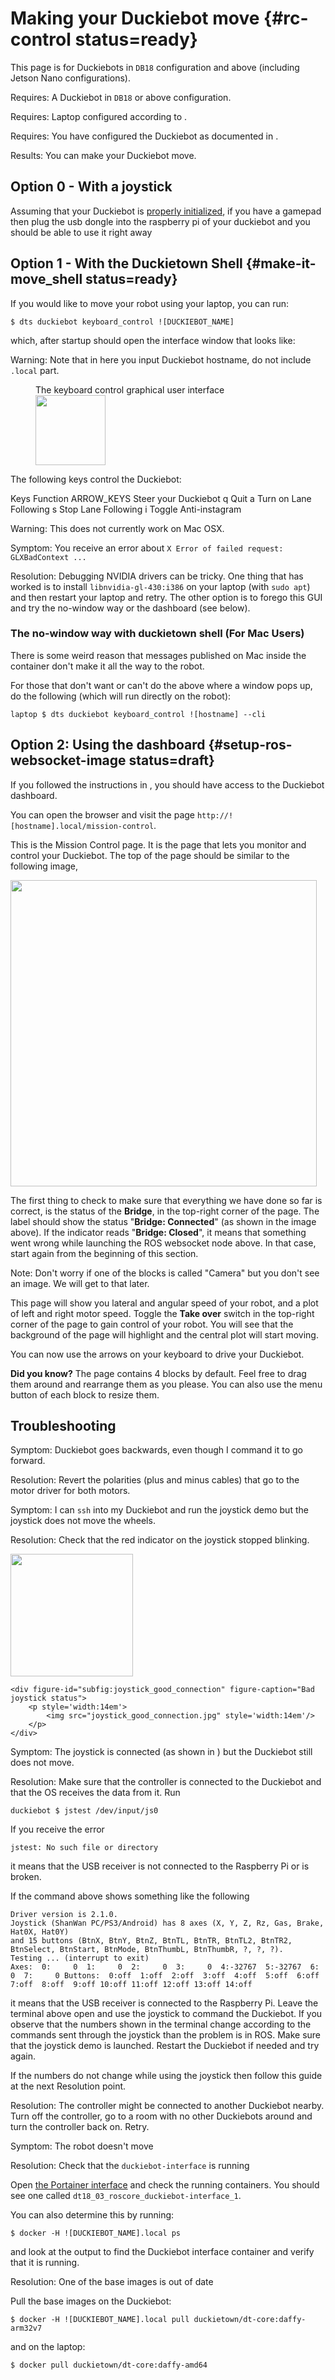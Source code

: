 # Making your Duckiebot move {#rc-control status=ready}

This page is for Duckiebots in `DB18` configuration and above (including Jetson Nano configurations).

<div class='requirements' markdown='1'>

Requires: A Duckiebot in `DB18` or above configuration.

Requires: Laptop configured according to [](#laptop-setup).

Requires: You have configured the Duckiebot as documented in [](#setup-duckiebot).

Results: You can make your Duckiebot move.

</div>

<!--Requires: You have created a Github account and configured public keys,
both for the laptop and for the Duckiebot. The procedure is documented in [](+software_reference#github-access).-->

## Option 0 - With a joystick

Assuming that your Duckiebot is [properly initialized](#setup-duckiebot), if you have a gamepad then plug the usb dongle into the raspberry pi of your duckiebot and you should be able to use it right away

## Option 1 - With the Duckietown Shell {#make-it-move_shell status=ready}

If you would like to move your robot using your laptop, you can run:

    $ dts duckiebot keyboard_control ![DUCKIEBOT_NAME]

which, after startup should open the interface window that looks like:

Warning: Note that in here you input Duckiebot hostname, do not include `.local` part.

<figure>
    <figcaption>The keyboard control graphical user interface</figcaption>
    <img style='width:8em' src="keyboard_gui.png"/>
</figure>

The following keys control the Duckiebot:

<col2 figure-id="tab:virtual_keyboard" figure-caption="Keyboard joystick functions" class="labels-row1">
    <span>Keys</span>
    <span>Function</span>
    <span>ARROW_KEYS</span>
    <span>Steer your Duckiebot</span>
    <span>q</span>
    <span>Quit</span>
    <span>a</span>
    <span>Turn on Lane Following</span>
    <span>s</span>
    <span>Stop Lane Following</span>
    <span>i</span>
    <span>Toggle Anti-instagram</span>
</col2>

Warning: This does not currently work on Mac OSX.

Symptom: You receive an error about `X Error of failed request:  GLXBadContext ...`

Resolution: Debugging NVIDIA drivers can be tricky. One thing that has worked is to install `libnvidia-gl-430:i386` on your laptop (with `sudo apt`) and then restart your laptop and retry. The other option is to forego this GUI and try the no-window way or the dashboard (see below).

### The no-window way with duckietown shell (For Mac Users)

There is some weird reason that messages published on Mac inside the container don't make it all the way to the robot.

For those that don't want or can't do the above where a window pops up, do the following (which will run directly on the robot):

    laptop $ dts duckiebot keyboard_control ![hostname] --cli

## Option 2: Using the dashboard {#setup-ros-websocket-image status=draft}

If you followed the instructions in [](#duckiebot-dashboard-setup), you
should have access to the Duckiebot dashboard.

You can open the browser and visit the page `http://![hostname].local/mission-control`.

This is the Mission Control page.
It is the page that lets you monitor and control your Duckiebot.
The top of the page should be similar to the following image,


<div figure-id="fig:dashboard_mission_control_auto" figure-caption="">
  <img src="dashboard_mission_control_auto.png" style='width: 35em'/>
</div>


The first thing to check to make sure that everything we have done so far
is correct, is the status of the **Bridge**, in the top-right corner of the page.
The label should show the status "**Bridge: Connected**" (as shown in the image above).
If the indicator reads "**Bridge: Closed**", it means that something went wrong
while launching the ROS websocket node above. In that case, start again from
the beginning of this section.

Note: Don't worry if one of the blocks is called "Camera" but you
don't see an image. We will get to that later.

This page will show you lateral and angular speed of your robot, and
a plot of left and right motor speed. Toggle the **Take over** switch
in the top-right corner of the page to gain control of your robot.
You will see that the background of the page will highlight and the
central plot will start moving.

You can now use the arrows on your keyboard to drive your Duckiebot.

**Did you know?**
The page contains 4 blocks by default.
Feel free to drag them around and rearrange them as you please.
You can also use the menu button of each block to resize them.

## Troubleshooting

Symptom: Duckiebot goes backwards, even though I command it to go forward.

Resolution: Revert the polarities (plus and minus cables) that go to the motor driver for both motors.

Symptom: I can `ssh` into my Duckiebot and run the joystick demo but the joystick does not move the wheels.

Resolution: Check that the red indicator on the joystick stopped blinking.

<div figure-id="fig:joystick_connection_status" figure-class="flow-subfigures">
    <div figure-id="subfig:joystick_no_connection" figure-caption="Bad joystick status">
        <p style='width:14em'>
            <img src="joystick_no_connection.jpg" style='width:14em'/>
        </p>
    </div>

    <div figure-id="subfig:joystick_good_connection" figure-caption="Bad joystick status">
        <p style='width:14em'>
            <img src="joystick_good_connection.jpg" style='width:14em'/>
        </p>
    </div>
</div>    

Symptom: The joystick is connected (as shown in [](#subfig:joystick_good_connection)) but
the Duckiebot still does not move.

Resolution: Make sure that the controller is connected to the Duckiebot and that the OS receives the data from it. Run

    duckiebot $ jstest /dev/input/js0

If you receive the error

    jstest: No such file or directory

it means that the USB receiver is not connected to the Raspberry Pi or is broken.

If the command above shows something like the following

    Driver version is 2.1.0.
    Joystick (ShanWan PC/PS3/Android) has 8 axes (X, Y, Z, Rz, Gas, Brake, Hat0X, Hat0Y)
    and 15 buttons (BtnX, BtnY, BtnZ, BtnTL, BtnTR, BtnTL2, BtnTR2, BtnSelect, BtnStart, BtnMode, BtnThumbL, BtnThumbR, ?, ?, ?).
    Testing ... (interrupt to exit)
    Axes:  0:     0  1:     0  2:     0  3:     0  4:-32767  5:-32767  6:     0  7:     0 Buttons:  0:off  1:off  2:off  3:off  4:off  5:off  6:off  7:off  8:off  9:off 10:off 11:off 12:off 13:off 14:off

it means that the USB receiver is connected to the Raspberry Pi. Leave the terminal above open and use the joystick to command the Duckiebot. If you observe that the numbers shown in the terminal change according to the commands sent through the joystick than the problem is
in ROS. Make sure that the joystick demo is launched. Restart the Duckiebot if needed and try again.

If the numbers do not change while using the joystick then follow this guide at the next Resolution point.

Resolution: The controller might be connected to another Duckiebot nearby. Turn off the controller, go to a room with no other Duckiebots around and turn the controller back on. Retry.

Symptom: The robot doesn't move

Resolution: Check that the `duckiebot-interface` is running

Open [the Portainer interface](#docker-setup-portainer-interface) and check the running containers. You should see one called `dt18_03_roscore_duckiebot-interface_1`.

You can also determine this by running:

    $ docker -H ![DUCKIEBOT_NAME].local ps

and look at the output to find the Duckiebot interface container and verify that it is running.

Resolution: One of the base images is out of date

Pull the base images on the Duckiebot:

    $ docker -H ![DUCKIEBOT_NAME].local pull duckietown/dt-core:daffy-arm32v7

and on the laptop:

    $ docker pull duckietown/dt-core:daffy-amd64
